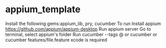 # appium_template
Install the following gems:appium_lib, pry, cucumber
To run
Install appium https://github.com/appium/appium-desktop
Run appium server
Go to terminal, select appium's folder
Run cucumber --tags @ or cucumber or cucumber features/file.feature
xcode is required


